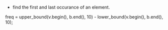 - find the first and last occurance of an element.

 freq = upper_bound(v.begin(), b.end(), 10) - lower_bound(v.begin(), b.end(), 10);
